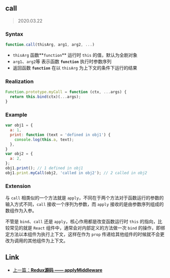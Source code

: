 ## call

> 2020.03.22

### Syntax

```javascript
function.call(thisArg, arg1, arg2, ...)
```

+ `thisArg` 函数**`function`** 运行时 `this` 的值，默认为全剧对象
+ `arg1`、`arg2`等 表示函数 **`function`** 执行时参数序列
+ 返回函数 **`function`** 在以 `thisArg` 为上下文的条件下运行的结果


### Realization

```javascript
Function.prototype.myCall = function (ctx, ...args) {
  return this.bind(ctx)(...args);
}
```

### Example

```javascript
var obj1 = {
  a: 1,
  print: function (text = 'defined in obj1') {
    console.log(this.a, text);
  },
}
var obj2 = {
  a: 2,
};
obj1.print(); // 1 defined in obj1
obj1.print.myCall(obj2, 'called in obj2'); // 2 called in obj2
```

### Extension

与 `call` 相类似的一个方法就是 `apply`，不同在于两个方法对于函数运行的参数的输入方式不同，`call` 接收一个序列为参数，而 `apply` 接收的是由参数序列组成的数组作为入参。

不管是 `bind`、`call` 还是 `apply`，核心作用都是改变函数运行时 `this` 的指向，比较常见的就是 `React` 组件中，通常会对内部定义的方法做一次 `bind` 的操作，即绑定方法以本组件为执行上下文，这样在作为 `prop` 传递给其他组件的时候就不会更改为调用的其他组件为上下文。

## Link

+ [上一篇：**Redux源码 —— applyMiddleware**](../Redux/applyMiddleware.md)